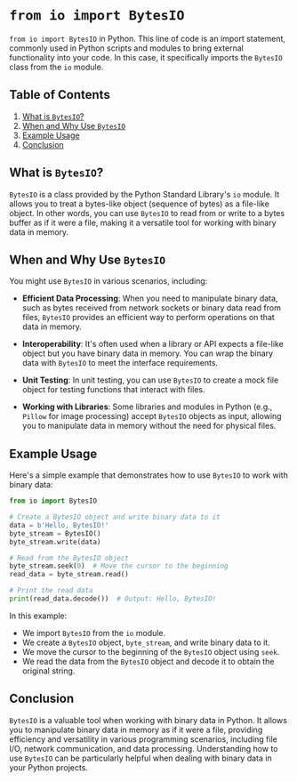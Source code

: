 #  `from io import BytesIO`

`from io import BytesIO` in Python. This line of code is an import statement, commonly used in Python scripts and modules to bring external functionality into your code. In this case, it specifically imports the `BytesIO` class from the `io` module.

## Table of Contents

1. [What is `BytesIO`?](#what-is-bytesio)
2. [When and Why Use `BytesIO`](#when-and-why-use-bytesio)
3. [Example Usage](#example-usage)
4. [Conclusion](#conclusion)

## What is `BytesIO`?

`BytesIO` is a class provided by the Python Standard Library's `io` module. It allows you to treat a bytes-like object (sequence of bytes) as a file-like object. In other words, you can use `BytesIO` to read from or write to a bytes buffer as if it were a file, making it a versatile tool for working with binary data in memory.

## When and Why Use `BytesIO`

You might use `BytesIO` in various scenarios, including:

- **Efficient Data Processing**: When you need to manipulate binary data, such as bytes received from network sockets or binary data read from files, `BytesIO` provides an efficient way to perform operations on that data in memory.

- **Interoperability**: It's often used when a library or API expects a file-like object but you have binary data in memory. You can wrap the binary data with `BytesIO` to meet the interface requirements.

- **Unit Testing**: In unit testing, you can use `BytesIO` to create a mock file object for testing functions that interact with files.

- **Working with Libraries**: Some libraries and modules in Python (e.g., `Pillow` for image processing) accept `BytesIO` objects as input, allowing you to manipulate data in memory without the need for physical files.

## Example Usage

Here's a simple example that demonstrates how to use `BytesIO` to work with binary data:

```python
from io import BytesIO

# Create a BytesIO object and write binary data to it
data = b'Hello, BytesIO!'
byte_stream = BytesIO()
byte_stream.write(data)

# Read from the BytesIO object
byte_stream.seek(0)  # Move the cursor to the beginning
read_data = byte_stream.read()

# Print the read data
print(read_data.decode())  # Output: Hello, BytesIO!
```

In this example:
- We import `BytesIO` from the `io` module.
- We create a `BytesIO` object, `byte_stream`, and write binary data to it.
- We move the cursor to the beginning of the `BytesIO` object using `seek`.
- We read the data from the `BytesIO` object and decode it to obtain the original string.

## Conclusion

`BytesIO` is a valuable tool when working with binary data in Python. It allows you to manipulate binary data in memory as if it were a file, providing efficiency and versatility in various programming scenarios, including file I/O, network communication, and data processing. Understanding how to use `BytesIO` can be particularly helpful when dealing with binary data in your Python projects.
